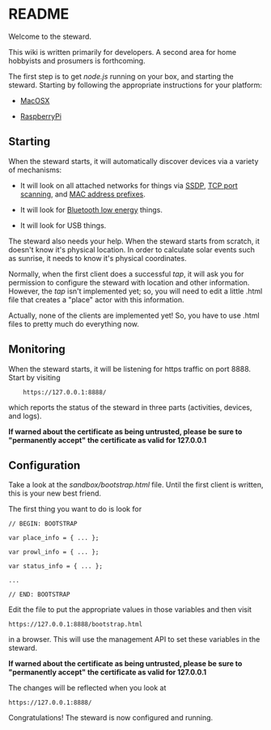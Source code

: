 # README
Welcome to the steward.

This wiki is written primarily for developers.
A second area for home hobbyists and prosumers is forthcoming.

The first step is to get _node.js_ running on your box, and starting the steward.
Starting by following the appropriate instructions for your platform:

* [MacOSX](MacOSX.md)

* [RaspberryPi](RaspberryPi.md)

## Starting

When the steward starts, it will automatically discover devices via a variety of mechanisms:

* It will look on all attached networks for things via [SSDP](http://en.wikipedia.org/wiki/Simple_Service_Discovery_Protocol),
[TCP port scanning](http://en.wikipedia.org/wiki/Port_scanning#TCP_scanning),
and [MAC address prefixes](http://en.wikipedia.org/wiki/Organizationally_Unique_Identifier).

* It will look for [Bluetooth low energy](http://en.wikipedia.org/wiki/Bluetooth_low_energy) things.

* It will look for USB things.

The steward also needs your help.
When the steward starts from scratch, it doesn't know it's physical location.
In order to calculate solar events such as sunrise, it needs to know it's physical coordinates.

Normally, when the first client does a successful _tap_,
it will ask you for permission to configure the steward with location and other information.
However, the _tap_ isn't implemented yet;
so, you will need to edit a little .html file that creates a "place" actor with this information.

Actually, none of the clients are implemented yet!
So, you have to use .html files to pretty much do everything now.

## Monitoring
When the steward starts, it will be listening for https traffic on port 8888.
Start by visiting

        https://127.0.0.1:8888/

which reports the status of the steward in three parts (activities, devices, and logs).

__If warned about the certificate as being untrusted,
please be sure to "permanently accept" the certificate as valid for 127.0.0.1__


## Configuration

Take a look at the _sandbox/bootstrap.html_ file.
Until the first client is written, this is your new best friend.

The first thing you want to do is look for

    // BEGIN: BOOTSTRAP

    var place_info = { ... };

    var prowl_info = { ... };

    var status_info = { ... };

    ...

    // END: BOOTSTRAP

Edit the file to put the appropriate values in those variables and then visit

    https://127.0.0.1:8888/bootstrap.html

in a browser. This will use the management API to set these variables in the steward.

__If warned about the certificate as being untrusted,
please be sure to "permanently accept" the certificate as valid for 127.0.0.1__

The changes will be reflected when you look at

    https://127.0.0.1:8888/

Congratulations! The steward is now configured and running.
